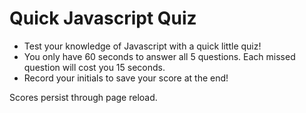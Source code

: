 # Quick Javascript Quiz

* Test your knowledge of Javascript with a quick little quiz!
* You only have 60 seconds to answer all 5 questions. Each missed question will cost you 15 seconds.
* Record your initials to save your score at the end!

Scores persist through page reload.
